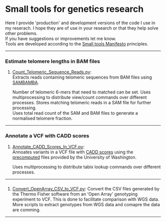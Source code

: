 Small tools for genetics research 
========
Here I provide 'production' and development versions of the code I use in my reserach.
I hope they are of use in your research or that they help solve other problems.  
If you have suggestions or improvements let me know.  
Tools are developed according to the [Small tools Manifesto](https://github.com/pjotrp/bioinformatics) principles.

---
### Estimate telomere lengths in BAM files
1. [Count_Telomeric_Sequence_Reads.py](https://github.com/jdeligt/Genetics/blob/master/Count_Telomeric_Sequence_Reads.py):  
   Extracts reads containing telomeric sequences from BAM files using [SAMBAMBA](http://lomereiter.github.io/sambamba/).
   
   Number of telomeric 6-mers that need to matched can be set.
   Uses multiprocessing to distribute view/count commands over different processes.
   Stores matching telomeric reads in a SAM file for further processing.  
   Uses total read count of the SAM and BAM files to generate a normalised telomere fraction.  
  
---
### Annotate a VCF with CADD scores
1. [Annotate_CADD_Scores_In_VCF.py](https://github.com/jdeligt/Genetics/blob/master/Annotate_CADD_Scores_In_VCF.py):  
   Annoates variants in a VCF file with [CADD scores](http://cadd.gs.washington.edu/score) using the [precomputed](http://cadd.gs.washington.edu/download) files provided by  the University of Washington.  
   
   Uses multiprocessing to distribute tabix lookup commands over different processes.  
  
---  
### 
1. [Convert_OpenArray_CSV_to_VCF.py](https://github.com/jdeligt/Genetics/blob/master/Convert_OpenArray_CSV_to_VCF.py):
   Convert the CSV files generated by the Thermo Fisher software from an 'Open Array' genotyping experiment to VCF. This is done to facilitate comparison with WGS data. More scripts to extract genotypes from WGS data and comapre the data are comming.

---

